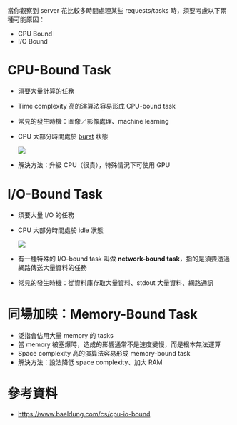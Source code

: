 當你觀察到 server 花比較多時間處理某些 requests/tasks 時，須要考慮以下兩種可能原因：

- CPU Bound
- I/O Bound

# CPU-Bound Task

- 須要大量計算的任務
- Time complexity 高的演算法容易形成 CPU-bound task
- 常見的發生時機：圖像／影像處理、machine learning
- CPU 大部分時間處於 [burst](</Operating System/CPU Scheduling.md>) 狀態

    ![](<https://raw.githubusercontent.com/Jamison-Chen/KM-software/master/img/cpu-bound-task.png>)

- 解決方法：升級 CPU（很貴），特殊情況下可使用 GPU

# I/O-Bound Task

- 須要大量 I/O 的任務
- CPU 大部分時間處於 idle 狀態

    ![](<https://raw.githubusercontent.com/Jamison-Chen/KM-software/master/img/io-bound-task.png>)

- 有一種特殊的 I/O-bound task 叫做 **network-bound task**，指的是須要透過網路傳送大量資料的任務
- 常見的發生時機：從資料庫存取大量資料、stdout 大量資料、網路通訊

# 同場加映：Memory-Bound Task

- 泛指會佔用大量 memory 的 tasks
- 當 memory 被塞爆時，造成的影響通常不是速度變慢，而是根本無法運算
- Space complexity 高的演算法容易形成 memory-bound task
- 解決方法：設法降低 space complexity、加大 RAM

# 參考資料

- <https://www.baeldung.com/cs/cpu-io-bound>
